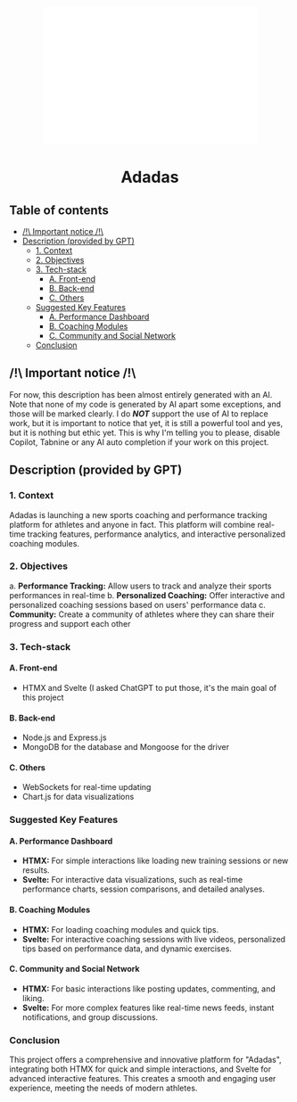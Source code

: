 <!-- Use of Markdown All in One -> https://marketplace.cursorapi.com/items?itemName=yzhang.markdown-all-in-one -->
<!-- Ignoring MD03/no-inline-html for the sake of centering -->

<div align=center> <!-- ignoring MD041/first-line-heading convention for the logo because it's cool -->

![Adadas Logo](logo.svg)

</div>

<h1 align=center>Adadas</h1>

## Table of contents <!-- omit in toc -->

- [/!\\ Important notice /!\\](#-important-notice-)
- [Description (provided by GPT)](#description-provided-by-gpt)
  - [1. Context](#1-context)
  - [2. Objectives](#2-objectives)
  - [3. Tech-stack](#3-tech-stack)
    - [A. Front-end](#a-front-end)
    - [B. Back-end](#b-back-end)
    - [C. Others](#c-others)
  - [Suggested Key Features](#suggested-key-features)
    - [A. Performance Dashboard](#a-performance-dashboard)
    - [B. Coaching Modules](#b-coaching-modules)
    - [C. Community and Social Network](#c-community-and-social-network)
  - [Conclusion](#conclusion)

## /!\ Important notice /!\

For now, this description has been almost entirely generated with an AI. Note that none of my code is generated by AI apart some exceptions, and those will be marked clearly. I do ***NOT*** support the use of AI to replace work, but it is important to notice that yet, it is still a powerful tool and yes, but it is nothing but ethic yet. This is why I'm telling you to please, disable Copilot, Tabnine or any AI auto completion if your work on this project.

## Description (provided by GPT)

### 1. Context

Adadas is launching a new sports coaching and performance tracking platform for athletes and anyone in fact. This platform will combine real-time tracking features, performance analytics, and interactive personalized coaching modules.

### 2. Objectives

a. **Performance Tracking:** Allow users to track and analyze their sports performances in real-time
b. **Personalized Coaching:** Offer interactive and personalized coaching sessions based on users' performance data
c. **Community:** Create a community of athletes where they can share their progress and support each other

### 3. Tech-stack

#### A. Front-end

- HTMX and Svelte (I asked ChatGPT to put those, it's the main goal of this project

#### B. Back-end

- Node.js and Express.js
- MongoDB for the database and Mongoose for the driver

#### C. Others

- WebSockets for real-time updating
- Chart.js for data visualizations

### Suggested Key Features

#### A. Performance Dashboard

- **HTMX:** For simple interactions like loading new training sessions or new results.
- **Svelte:** For interactive data visualizations, such as real-time performance charts, session comparisons, and detailed analyses.

#### B. Coaching Modules

- **HTMX:** For loading coaching modules and quick tips.
- **Svelte:** For interactive coaching sessions with live videos, personalized tips based on performance data, and dynamic exercises.

#### C. Community and Social Network

- **HTMX:** For basic interactions like posting updates, commenting, and liking.
- **Svelte:** For more complex features like real-time news feeds, instant notifications, and group discussions.

### Conclusion

This project offers a comprehensive and innovative platform for "Adadas", integrating both HTMX for quick and simple interactions, and Svelte for advanced interactive features. This creates a smooth and engaging user experience, meeting the needs of modern athletes.
